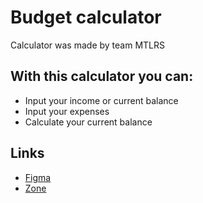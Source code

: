 # Budget calculator
Calculator was made by team MTLRS

## With this calculator you can:

- Input your income or current balance
- Input your expenses
- Calculate your current balance 

## Links
- [Figma](https://www.figma.com/file/7Cxko7Fq88QKjZIoth0hyR/Untitled?node-id=0%3A1)
- [Zone](https://www.tak18trumann.itmajakas.ee/buget-calc)

